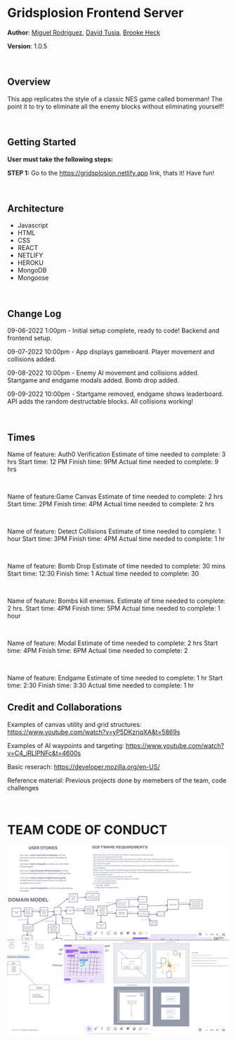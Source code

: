 # Gridsplosion Frontend Server

**Author**: [Miguel Rodriguez](https://github.com/m11gz), [David Tusia](https://github.com/dftjr), [Brooke Heck](https://github.com/BrookeHeck)

**Version**: 1.0.5

<br>

## Overview
<!-- Provide a high level overview of what this application is and why you are building it, beyond the fact that it's an assignment for this class. (i.e. What's your problem domain?) -->

This app replicates the style of a classic NES game called bomerman! The point it to try to eliminate all the enemy blocks without eliminating yourself!

<br>

## Getting Started
<!-- What are the steps that a user must take in order to build this app on their own machine and get it running? -->

**User must take the following steps:**

**STEP 1:** Go to the https://gridsplosion.netlify.app link, thats it! Have fun!

<br>

## Architecture
<!-- Provide a detailed description of the application design. What technologies (languages, libraries, etc) you're using, and any other relevant design information. -->

- Javascript 
- HTML
- CSS
- REACT
- NETLIFY
- HEROKU
- MongoDB
- Mongoose

<br>

## Change Log
<!-- Use this area to document the iterative changes made to your application as each feature is successfully implemented. Use time stamps. Here's an example:

01-01-2021 4:59pm - Application now has a fully-functional express server, with a GET route for the location resource. -->

09-06-2022 1:00pm - Initial setup complete, ready to code! Backend and frontend setup.

09-07-2022 10:00pm - App displays gameboard. Player movement and collisions added.

09-08-2022 10:00pm - Enemy AI movement and collisions added. Startgame and endgame modals added. Bomb drop added.

09-09-2022 10:00pm - Startgame removed, endgame shows leaderboard. API adds the random destructable blocks. All collisions working!

<br>

## Times 

Name of feature: Auth0 Verification
Estimate of time needed to complete: 3 hrs
Start time: 12 PM
Finish time: 9PM
Actual time needed to complete: 9 hrs

<br>

Name of feature:Game Canvas
Estimate of time needed to complete: 2 hrs
Start time: 2PM
Finish time: 4PM
Actual time needed to complete: 2 hrs

<br>

Name of feature: Detect Collisions
Estimate of time needed to complete: 1 hour
Start time: 3PM
Finish time: 4PM
Actual time needed to complete: 1 hr

<br>

Name of feature: Bomb Drop
Estimate of time needed to complete: 30 mins
Start time: 12:30
Finish time: 1
Actual time needed to complete: 30

<br>

Name of feature: Bombs kill enemies.
Estimate of time needed to complete: 2 hrs.
Start time: 4PM
Finish time: 5PM
Actual time needed to complete: 1 hour

<br>

Name of feature: Modal
Estimate of time needed to complete: 2 hrs
Start time: 4PM
Finish time: 6PM
Actual time needed to complete: 2

<br>

Name of feature: Endgame
Estimate of time needed to complete: 1 hr
Start time: 2:30
Finish time: 3:30
Actual time needed to complete: 1 hr

## Credit and Collaborations
<!-- Give credit (and a link) to other people or resources that helped you build this application. -->
Examples of canvas utility and grid structures: https://www.youtube.com/watch?v=yP5DKzriqXA&t=5869s

Examples of AI waypoints and targeting: https://www.youtube.com/watch?v=C4_iRLlPNFc&t=4600s

Basic reserach: https://developer.mozilla.org/en-US/

Reference material: Previous projects done by memebers of the team, code challenges

<br>

# TEAM CODE OF CONDUCT

![Screenshot1](src/images/1.PNG "UML")
![Screenshot2](src/images/2.PNG "Users Stories")
